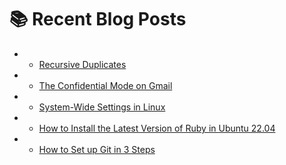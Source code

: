 # :books: Recent Blog Posts

<!-- BLOGPOSTS:START -->
 - * [Recursive Duplicates](https://iano10x.hashnode.dev/recursive-duplicates)
 - * [The Confidential Mode on Gmail](https://iano10x.hashnode.dev/the-confidential-mode-on-gmail)
 - * [System-Wide Settings in Linux](https://iano10x.hashnode.dev/system-wide-settings-in-linux)
 - * [How to Install the Latest Version of Ruby in Ubuntu 22.04](https://iano10x.hashnode.dev/how-to-install-ruby-in-ubuntu)
 - * [How to Set up Git in 3 Steps](https://iano10x.hashnode.dev/how-to-set-up-git-in-3-steps)<!-- BLOGPOSTS:END -->
